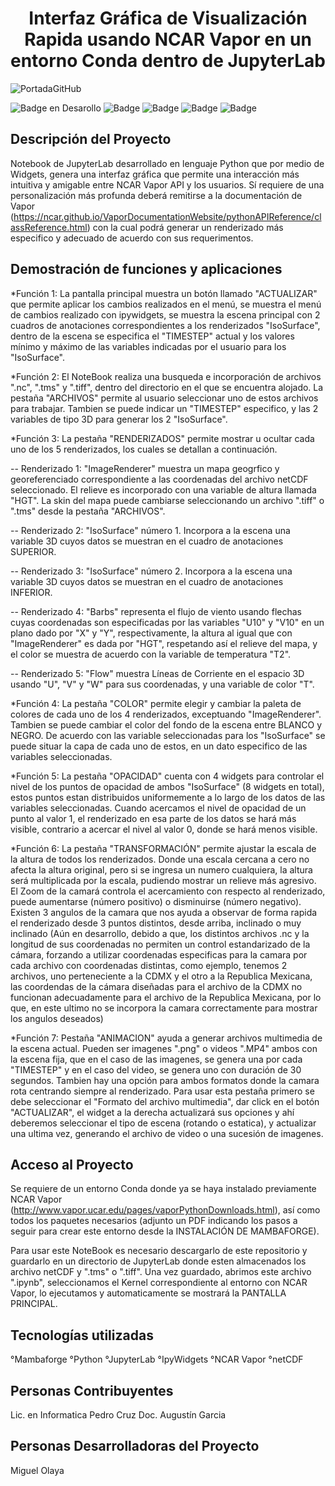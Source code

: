 <h1 align="center"> Interfaz Gráfica de Visualización Rapida usando NCAR Vapor en un entorno Conda dentro de JupyterLab </h1>

![PortadaGitHub](https://github.com/AntonioOlay/Interfaz-Gr-fica-de-Visualizaci-n-Rapida-usando-NCAR-Vapor-en-JupyterLab/assets/138058637/516e59ad-6704-4a67-8f8a-b647aec67bbe)


![Badge en Desarollo](https://img.shields.io/badge/Estado-EN%20DESARROLLO-green) 
![Badge](https://img.shields.io/badge/JupyterLab-3.6.2-orange)
![Badge](https://img.shields.io/badge/NCAR%20Vapor-3.8.2-light_green?labelColor=violet&color=blue)
![Badge](https://img.shields.io/badge/ipywidgets-4.0.1-orange?logoColor=orange&labelColor=orange&color=orange)
![Badge](https://img.shields.io/badge/mambaforge-22.11.1-bluish_green)

## Descripción del Proyecto
Notebook de JupyterLab desarrollado en lenguaje Python que por medio de Widgets, genera una interfaz gráfica que permite una interacción más intuitiva y amigable entre NCAR Vapor API y los usuarios. Sí requiere de una personalización más profunda deberá remitirse a la documentación de Vapor (https://ncar.github.io/VaporDocumentationWebsite/pythonAPIReference/classReference.html) con la cual podrá generar un renderizado más especifico y adecuado de acuerdo con sus requerimentos.

## Demostración de funciones y aplicaciones
*Función 1: La pantalla principal muestra un botón llamado "ACTUALIZAR" que permite aplicar los cambios realizados en el menú, se muestra el menú de cambios realizado con ipywidgets, se muestra la escena principal con 2 cuadros de anotaciones correspondientes a los renderizados "IsoSurface", dentro de la escena se especifica el "TIMESTEP" actual y los valores mínimo y máximo de las variables indicadas por el usuario para los "IsoSurface".

*Función 2: El NoteBook realiza una busqueda e incorporación de archivos ".nc", ".tms" y ".tiff", dentro del directorio en el que se encuentra alojado. La pestaña "ARCHIVOS" permite al usuario seleccionar uno de estos archivos para trabajar. Tambien se puede indicar un "TIMESTEP" especifico, y las 2 variables de tipo 3D para generar los 2 "IsoSurface".

*Función 3: La pestaña "RENDERIZADOS" permite mostrar u ocultar cada uno de los 5 renderizados, los cuales se detallan a continuación.

-- Renderizado 1: "ImageRenderer" muestra un mapa geogrfico y georeferenciado correspondiente a las coordenadas del archivo netCDF seleccionado. El relieve es incorporado con una variable de altura llamada "HGT". La skin del mapa puede cambiarse seleccionando un archivo ".tiff" o ".tms" desde la pestaña "ARCHIVOS".

-- Renderizado 2: "IsoSurface" número 1. Incorpora a la escena una variable 3D cuyos datos se muestran en el cuadro de anotaciones SUPERIOR.  

-- Renderizado 3: "IsoSurface" número 2. Incorpora a la escena una variable 3D cuyos datos se muestran en el cuadro de anotaciones INFERIOR.  

-- Renderizado 4: "Barbs" representa el flujo de viento usando flechas cuyas coordenadas son especificadas por las variables "U10" y "V10" en un plano dado por "X" y "Y", respectivamente, la altura al igual que con "ImageRenderer" es dada por "HGT", respetando así el relieve del mapa, y el color se muestra de acuerdo con la variable de temperatura "T2".

-- Renderizado 5: "Flow" muestra Líneas de Corriente en el espacio 3D usando "U", "V" y "W" para sus coordenadas, y una variable de color "T". 

*Función 4: La pestaña "COLOR" permite elegir y cambiar la paleta de colores de cada uno de los 4 renderizados, exceptuando "ImageRenderer". Tambien se puede cambiar el color del fondo de la escena entre BLANCO y NEGRO. 
De acuerdo con las variable seleccionadas para los "IsoSurface" se puede situar la capa de cada uno de estos, en un dato especifico de las variables seleccionadas.

*Función 5: La pestaña "OPACIDAD" cuenta con 4 widgets para controlar el nivel de los puntos de opacidad de ambos "IsoSurface" (8 widgets en total), estos puntos estan distribuidos uniformemente a lo largo de los datos de las variables seleccionadas. Cuando acercamos el nivel de opacidad de un punto al valor 1, el renderizado en esa parte de los datos se hará más visible, contrario a acercar el nivel al valor 0, donde se hará menos visible. 

*Función 6: La pestaña "TRANSFORMACIÓN" permite ajustar la escala de la altura de todos los renderizados. Donde una escala cercana a cero no afecta la altura original, pero si se ingresa un numero cualquiera, la altura será multiplicada por la escala, pudiendo mostrar un relieve más agresivo. 
El Zoom de la camará controla el acercamiento con respecto al renderizado, puede aumentarse (número positivo) o disminuirse (número negativo). 
Existen 3 angulos de la camara que nos ayuda a observar de forma rapida el renderizado desde 3 puntos distintos, desde arriba, inclinado o muy inclinado (Aún en desarrollo, debido a que, los distintos archivos .nc y la longitud de sus coordenadas no permiten un control estandarizado de la cámara, forzando a utilizar coordenadas especificas para la camara por cada archivo con coordenadas distintas, como ejemplo, tenemos 2 archivos, uno perteneciente a la CDMX y el otro a la Republica Mexicana, las coordendas de la cámara diseñadas para el archivo de la CDMX no funcionan adecuadamente para el archivo de la Republica Mexicana, por lo que, en este ultimo no se incorpora la camara correctamente para mostrar los angulos deseados)

*Función 7: Pestaña "ANIMACION" ayuda a generar archivos multimedia de la escena actual. Pueden ser imagenes ".png" o videos ".MP4" ambos con la escena fija, que en el caso de las imagenes, se genera una por cada "TIMESTEP" y en el caso del video, se genera uno con duración de 30 segundos. Tambien hay una opción para ambos formatos donde la camara rota centrando siempre al renderizado. 
Para usar esta pestaña primero se debe seleccionar el "Formato del archivo multimedia", dar click en el botón "ACTUALIZAR", el widget a la derecha actualizará sus opciones y ahí deberemos seleccionar el tipo de escena (rotando o estatica), y actualizar una ultima vez, generando el archivo de video o una sucesión de imagenes. 

## Acceso al Proyecto 
Se requiere de un entorno Conda donde ya se haya instalado previamente NCAR Vapor (http://www.vapor.ucar.edu/pages/vaporPythonDownloads.html), así como todos los paquetes necesarios (adjunto un PDF indicando los pasos a seguir para crear este entorno desde la INSTALACIÓN DE MAMBAFORGE).

Para usar este NoteBook es necesario descargarlo de este repositorio y guardarlo en un directorio de JupyterLab donde esten almacenados los archivo netCDF y ".tms" o ".tiff". Una vez guardado, abrimos este archivo ".ipynb", seleccionamos el Kernel correspondiente al entorno con NCAR Vapor, lo ejecutamos y automaticamente se mostrará la PANTALLA PRINCIPAL.

## Tecnologías utilizadas
°Mambaforge
°Python 
°JupyterLab
°IpyWidgets
°NCAR Vapor
°netCDF


## Personas Contribuyentes
Lic. en Informatica Pedro Cruz
Doc. Augustín Garcia

## Personas Desarrolladoras del Proyecto
Miguel Olaya
